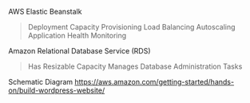 

AWS Elastic Beanstalk
> Deployment
> Capacity Provisioning
> Load Balancing
> Autoscaling
> Application Health Monitoring

Amazon Relational Database Service (RDS)
> Has Resizable Capacity
> Manages Database Administration Tasks


Schematic Diagram
https://aws.amazon.com/getting-started/hands-on/build-wordpress-website/

